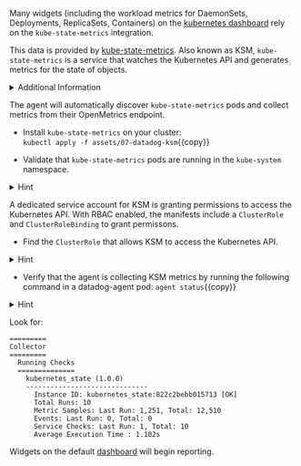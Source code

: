 Many widgets (including the workload metrics for DaemonSets, Deployments, ReplicaSets, Containers) on the [kubernetes dashboard](https://app.datadoghq.com/screen/integration/86) rely on the `kube-state-metrics` integration.

This data is provided by [kube-state-metrics](https://github.com/kubernetes/kube-state-metrics). Also known as KSM, `kube-state-metrics` is a service that watches the Kubernetes API and generates metrics for the state of objects.

<details>
<summary>Additional Information</summary>
You can find the official Datadog documentation [here](https://docs.datadoghq.com/integrations/kubernetes/#setup-kubernetes-state) for the check.
</details>

The agent will automatically discover `kube-state-metrics` pods and collect metrics from their OpenMetrics endpoint.

* Install `kube-state-metrics` on your cluster: <br/>
`kubectl apply -f assets/07-datadog-ksm`{{copy}}

* Validate that `kube-state-metrics` pods are running in the `kube-system` namespace.

<details>
<summary>Hint</summary>
The `-n` flag to `kubectl` change the namespace of your query.
</details>

A dedicated service account for KSM is granting permissions to access the Kubernetes API. With RBAC enabled, the manifests include a `ClusterRole` and `ClusterRoleBinding` to grant permissons.

* Find the `ClusterRole` that allows KSM to access the Kubernetes API.
<details>
<summary>Hint</summary>
`kubectl get clusterrole` prints a list of `ClusterRole` objects in the cluster. <br/> <br/>

`kubectl get clusterrolebinding` prints a list of `ClusterRoleBinding` objects in the cluster. <br/> <br/>

`kubectl describe clusterrolebinding` prints details about a `ClusterRoleBinding`, including the subjects it binds to.
</details>

* Verify that the agent is collecting KSM metrics by running the following command in a datadog-agent pod:
`agent status`{{copy}}

<details>
<summary>Hint</summary>
Agent checks are performed by the agent running on the same node as the target. <br/> <br/>

Since it has no tolerations, `kube-state-metrics` will always be running on the worker node, `node01`. <br/> <br/>

`kubectl get po -owide`{{copy}} prints information about all pods in the current namespace, including the target node. <br/> <br/>

`kubectl exec -it <pod-name> <command>`{{copy}} executes a command in an interactive tty attached to the target pod.
</details>

Look for:
```
=========
Collector
=========
  Running Checks
  ==============
    kubernetes_state (1.0.0)
    ------------------------------
      Instance ID: kubernetes_state:822c2bebb015713 [OK]
      Total Runs: 10
      Metric Samples: Last Run: 1,251, Total: 12,510
      Events: Last Run: 0, Total: 0
      Service Checks: Last Run: 1, Total: 10
      Average Execution Time : 1.102s
```

Widgets on the default [dashboard](https://app.datadoghq.com/screen/integration/86) will begin reporting.

